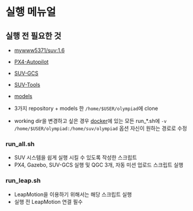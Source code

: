 # 실행 메뉴얼

## 실행 전 필요한 것
- [mywww5371/suv:1.6](https://hub.docker.com/r/mywww5371/suv/tags)
- [PX4-Autopilot](https://github.com/SUV-Olympiad/PX4-Autopilot)
- [SUV-GCS](https://github.com/SUV-Olympiad/SUV-GCS)
- [SUV-Tools](https://github.com/SUV-Olympiad/SUV-Tools)
- [models](https://drive.google.com/drive/folders/1iQrGri4qP_nPKJhN0nCnCg6VGx8K2sPp?usp=sharing)

- 3가지 repository + models 한 `/home/$USER/olympiad`에 clone
- working dir을 변경하고 싶은 경우 [docker](./docker)에 있는 모든 run_*.sh에 `-v /home/$USER/olympiad:/home/suv/olympiad` 옵션 자신이 원하는 경로로 수정


### run_all.sh
- SUV 시스템을 쉽게 실행 시킬 수 있도록 작성한 스크립트
- PX4, Gazebo, SUV-GCS 실행 및 QGC 3개, 자동 미션 업로드 스크립트 실행

### run_leap.sh
- LeapMotion을 이용하기 위해서는 해당 스크립트 실행
- 실행 전 LeapMotion 연결 필수

